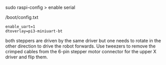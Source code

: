 sudo raspi-config > enable serial

/boot/config.txt

    enable_uart=1
    dtoverlay=pi3-miniuart-bt

both steppers are driven by the same driver but one needs to rotate in the other direction to drive the robot forwards. Use tweezers to remove the crimped cables from the 6-pin stepper motor connector for the upper X driver and flip them.